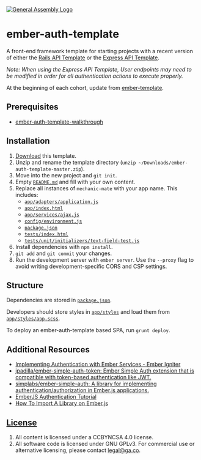 [![General Assembly Logo](https://camo.githubusercontent.com/1a91b05b8f4d44b5bbfb83abac2b0996d8e26c92/687474703a2f2f692e696d6775722e636f6d2f6b6538555354712e706e67)](https://generalassemb.ly/education/web-development-immersive)

# ember-auth-template

A front-end framework template for starting projects with a recent version of
either the [Rails API Template](https://git.generalassemb.ly/ga-wdi-boston/rails-api-template)
or the [Express API Template](https://git.generalassemb.ly/ga-wdi-boston/express-api-template).

_Note: When using the Express API Template, User endpoints may need to be
modified in order for all authentication actions to execute properly._

At the beginning of each cohort, update from [ember-template](https://git.generalassemb.ly/ga-wdi-boston/ember-template).

## Prerequisites

- [ember-auth-template-walkthrough](https://git.generalassemb.ly/ga-wdi-boston/ember-auth-template-walkthrough)

## Installation

1. [Download](../../archive/master.zip) this template.
1. Unzip and rename the template directory (`unzip ~/Downloads/ember-auth-template-master.zip`).
1. Move into the new project and `git init`.
1. Empty [`README.md`](README.md) and fill with your own content.
1. Replace all instances of `mechanic-mate` with your app name. This
    includes:
      - [`app/adapters/application.js`](app/adapters/application.js)
      - [`app/index.html`](app/index.html)
      - [`app/services/ajax.js`](app/services/ajax.js)
      - [`config/environment.js`](config/environment.js)
      - [`package.json`](package.json)
      - [`tests/index.html`](tests/index.html)
      - [`tests/unit/initializers/text-field-test.js`](tests/unit/initializers/text-field-test.js)
1. Install dependencies with `npm install`.
1. `git add` and `git commit` your changes.
1. Run the development server with `ember server`. Use the `--proxy` flag to
    avoid writing development-specific CORS and CSP settings.

## Structure

Dependencies are stored in [`package.json`](package.json).

Developers should store styles in [`app/styles`](app/styles) and load them
from [`app/styles/app.scss`](app/styles/app.scss).

To deploy an ember-auth-template based SPA, run `grunt deploy`.

## Additional Resources

- [Implementing Authentication with Ember Services - Ember
    Igniter](http://emberigniter.com/implementing-authentication-with-ember-services/)
- [jpadilla/ember-simple-auth-token: Ember Simple Auth extension that is
    compatible with token-based authentication like
    JWT.](https://github.com/jpadilla/ember-simple-auth-token)
- [simplabs/ember-simple-auth: A library for implementing
    authentication/authorization in Ember.js
    applications.](https://github.com/simplabs/ember-simple-auth)
- [EmberJS Authentication Tutorial](https://auth0.com/blog/emberjs-authentication-tutorial/)
- [How To Import A Library on Ember.js](https://stackoverflow.com/questions/38919757/how-to-import-a-library-on-ember-js)

## [License](LICENSE)

1. All content is licensed under a CC­BY­NC­SA 4.0 license.
1. All software code is licensed under GNU GPLv3. For commercial use or
    alternative licensing, please contact legal@ga.co.
